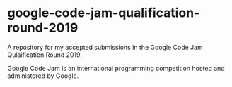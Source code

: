# google-code-jam-qualification-round-2019
A repository for my accepted submissions in the Google Code Jam Qulaification Round 2019.

Google Code Jam is an international programming competition hosted and administered by Google.
